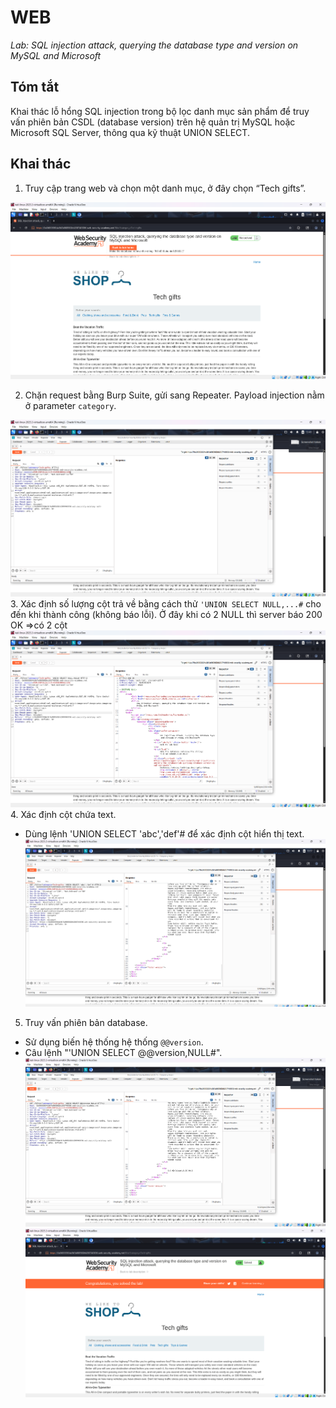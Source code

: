 # WEB

*Lab: SQL injection attack, querying the database type and version on MySQL and Microsoft*

## Tóm tắt

Khai thác lỗ hổng SQL injection trong bộ lọc danh mục sản phẩm để truy vấn phiên bản CSDL (database version) trên hệ quản trị MySQL hoặc Microsoft SQL Server, thông qua kỹ thuật UNION SELECT.
## Khai thác

1. Truy cập trang web và chọn một danh mục, ở đây chọn “Tech gifts”.

![alt text](images/image.png)

2. Chặn request bằng Burp Suite, gửi sang Repeater. Payload injection nằm ở parameter `category`.

![alt text](images/image-1.png)
3. Xác định số lượng cột trả về bằng cách thử `'UNION SELECT NULL,...#` cho đến khi thành công (không báo lỗi).  Ở đây khi có 2 NULL thì server báo 200 OK =>có 2 cột
![alt text](images/image-2.png)
4. Xác định cột chứa text.
- Dùng lệnh 'UNION SELECT 'abc','def'# để xác định cột hiển thị text.
![alt text](images/image-3.png) 
5. Truy vấn phiên bản database.
- Sử dụng biến hệ thống hệ thống `@@version`.
- Câu lệnh "'UNION SELECT @@version,NULL#".
![alt text](images/image-4.png)
![alt text](images/image-5.png)
